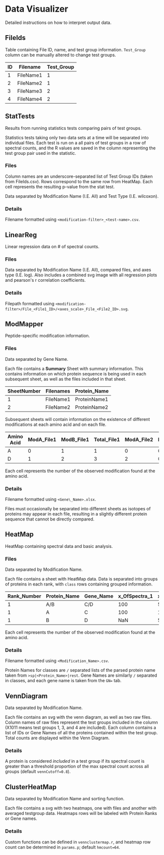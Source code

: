 # Data Visualizer

Detailed instructions on how to interpret output data.

## FileIds

Table containing File ID, name, and test group information. `Test_Group` column can be manually altered to change test groups.

| ID | Filename  | Test\_Group |
|----|-----------|-------------|
| 1  | FileName1 | 1           |
| 2  | FileName2 | 1           |
| 3  | FileName3 | 2           |
| 4  | FileName4 | 2           |

## StatTests

Results from running statistics tests comparing pairs of test groups.

Statistics tests taking only two data sets at a time will be separated into individual files. Each test is run on a all pairs of test groups in a row of spectral counts, and the R values are saved in the column representing the test group pair used in the statistic.

### Files

Column names are an underscore-separated list of Test Group IDs (taken from FileIds.csv). Rows correspond to the same row from HeatMap. Each cell represents the resulting p-value from the stat test.

Data separated by Modification Name (I.E. All) and  Test Type (I.E. wilcoxon).


### Details

Filename formatted using `<modification-filter>_<test-name>.csv`.

## LinearReg

Linear regression data on # of spectral counts.

### Files

Data separated by Modification Name (I.E. All), compared files, and axes type (I.E. log). Also includes a combined svg image with all regression plots and pearson's r correlation coefficients.

### Details

Filepath formatted using `<modification-filter>/File_<File1_ID>/<axes_scale>_File_<File2_ID>.svg`.

## ModMapper

Peptide-specific modification information.

### Files

Data separated by Gene Name.

Each file contains a **Summary** Sheet with summary information. This contains information on which protein sequence is being used in each subsequent sheet, as well as the files included in that sheet.

| SheetNumber | Filenames | Protein\_Name |
|-------------|-----------|--------------|
| 1           | FileName1 | ProteinName1 |
| 2           | FileName2 | ProteinName2 |

Subsequent sheets will contain information on the existence of different modifications at each amino acid and on each file.

| Amino Acid | ModA\_File1 | ModB\_File1 | Total\_File1 | ModA\_File2 | ModB\_File2 | Total\_File2 | ... |
|------------|------------|------------|-------------|------------|------------|-------------|-----|
| A          | 0          | 1          | 1           | 0          | 0          | 0           | ... |
| D          | 1          | 2          | 3           | 2          | 0          | 2           | ... |

Each cell represents the number of the observed modification found at the amino acid.

### Details

Filename formatted using `<Gene\_Name>.xlsx`.

Files must occasionally be separated into different sheets as isotopes of proteins may appear in each file, resulting in a slightly different protein sequence that cannot be directly compared.

## HeatMap

HeatMap containing spectral data and basic analysis.

### Files

Data separated by Modification Name.

Each file contains a sheet with HeatMap data. Data is separated into groups of proteins in each rank, with `class` rows containing grouped information.

| Rank\_Number | Protein\_Name | Gene\_Name | x\_OfSpectra\_1 | x\_OfSpectra\_2 | max\_x\_OfSpectra | x\_AA\_sInProtein | Contaminant | Row\_Type |
|--------------|---------------|------------|-----------------|-----------------|-------------------|-------------------|-------------|-----------|
| 1            | A/B           | C/D        | 100             | 51              | 100               | 987               | 0           | 1         |
| 1            | A             | C          | 100             | 1               | 100               | 975               | 0           | 0         |
| 1            | B             | D          | NaN             | 50              | 50                | 987               | 0           | 0         |

Each cell represents the number of the observed modification found at the amino acid.

### Details

Filename formatted using `<Modification_Name>.csv`.

Protein Names for classes are `/` separated lists of the parsed protein name taken from `>sp|<Protein_Name>|rest`.
Gene Names are similarly `/` separated in classes, and each gene name is taken from the `GN=` tab.

## VennDiagram

Data separated by Modification Name.

Each file contains an svg with the venn diagram, as well as two raw files. Column names of raw files represent the test groups included in the column (X1011 means test groups 1, 3, and 4 are included). Each column contains a list of IDs or Gene Names of all the proteins contained within the test group. Total counts are displayed within the Venn Diagram.

### Details

A protein is considered *included* in a test group if its spectral count is greater than a threshold proportion of the max spectral count across all groups (default `vennCutoff=0.8`).

## ClusterHeatMap

Data separated by Modification Name and sorting function.

Each file contains a svg with two heatmaps, one with files and another with averaged testgroup data. Heatmaps rows will be labeled with Protein Ranks or Gene names.

### Details

Custom functions can be defined in `vennclustermap.r`, and heatmap row count can be determined in `params.p`; default `hmcount=64`.